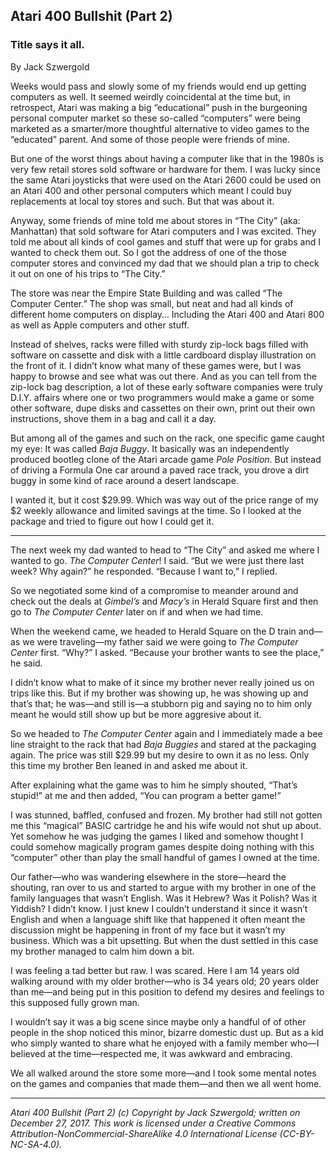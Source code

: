 ## Atari 400 Bullshit (Part 2)
### Title says it all.

By Jack Szwergold

Weeks would pass and slowly some of my friends would end up getting computers as well. It seemed weirdly coincidental at the time but, in retrospect, Atari was making a big “educational” push in the burgeoning personal computer market so these so-called “computers” were being marketed as a smarter/more thoughtful alternative to video games to the “educated” parent. And some of those people were friends of mine.

But one of the worst things about having a computer like that in the 1980s is very few retail stores sold software or hardware for them. I was lucky since the same Atari joysticks that were used on the Atari 2600 could be used on an Atari 400 and other personal computers which meant I could buy replacements at local toy stores and such. But that was about it.

Anyway, some friends of mine told me about stores in “The City” (aka: Manhattan) that sold software for Atari computers and I was excited. They told me about all kinds of cool games and stuff that were up for grabs and I wanted to check them out. So I got the address of one of the those computer stores and convinced my dad that we should plan a trip to check it out on one of his trips to “The City.”

The store was near the Empire State Building and was called “The Computer Center.” The shop was small, but neat and had all kinds of different home computers on display… Including the Atari 400 and Atari 800 as well as Apple computers and other stuff.

Instead of shelves, racks were filled with sturdy zip-lock bags filled with software on cassette and disk with a little cardboard display illustration on the front of it. I didn’t know what many of these games were, but I was happy to browse and see what was out there. And as you can tell from the zip-lock bag description, a lot of these early software companies were truly D.I.Y. affairs where one or two programmers would make a game or some other software, dupe disks and cassettes on their own, print out their own instructions, shove them in a bag and call it a day.

But among all of the games and such on the rack, one specific game caught my eye: It was called *Baja Buggy*. It basically was an independently produced bootleg clone of the Atari arcade game *Pole Position*. But instead of driving a Formula One car around a paved race track, you drove a dirt buggy in some kind of race around a desert landscape.

I wanted it, but it cost $29.99. Which was way out of the price range of my $2 weekly allowance and limited savings at the time. So I looked at the package and tried to figure out how I could get it.

***

The next week my dad wanted to head to “The City” and asked me where I wanted to go. *The Computer Center*! I said. “But we were just there last week? Why again?” he responded. “Because I want to,” I replied.

So we negotiated some kind of a compromise to meander around and check out the deals at *Gimbel’s* and *Macy’s* in Herald Square first and then go to *The Computer Center* later on if and when we had time.

When the weekend came, we headed to Herald Square on the D train and—as we were traveling—my father said we were going to *The Computer Center* first. “Why?” I asked. “Because your brother wants to see the place,” he said.

I didn’t know what to make of it since my brother never really joined us on trips like this. But if my brother was showing up, he was showing up and that’s that; he was—and still is—a stubborn pig and saying no to him only meant he would still show up but be more aggresive about it.

So we headed to *The Computer Center* again and I immediately made a bee line straight to the rack that had *Baja Buggies* and stared at the packaging again. The price was still $29.99 but my desire to own it as no less. Only this time my brother Ben leaned in and asked me about it.

After explaining what the game was to him he simply shouted, “That’s stupid!” at me and then added, “You can program a better game!”

I was stunned, baffled, confused and frozen. My brother had still not gotten me this “magical” BASIC cartridge he and his wife would not shut up about. Yet somehow he was judging the games I liked and somehow thought I could somehow magically program games despite doing nothing with this “computer” other than play the small handful of games I owned at the time.

Our father—who was wandering elsewhere in the store—heard the shouting, ran over to us and started to argue with my brother in one of the family languages that wasn’t English. Was it Hebrew? Was it Polish? Was it Yiddish? I didn’t know. I just knew I couldn’t understand it since it wasn’t English and when a language shift like that happened it often meant the discussion might be happening in front of my face but it wasn’t my business. Which was a bit upsetting. But when the dust settled in this case my brother managed to calm him down a bit.

I was feeling a tad better but raw. I was scared. Here I am 14 years old walking around with my older brother—who is 34 years old; 20 years older than me—and being put in this position to defend my desires and feelings to this supposed fully grown man.

I wouldn’t say it was a big scene since maybe only a handful of of other people in the shop noticed this minor, bizarre domestic dust up. But as a kid who simply wanted to share what he enjoyed with a family member who—I believed at the time—respected me, it was awkward and embracing.

We all walked around the store some more—and I took some mental notes on the games and companies that made them—and then we all went home.

***

*Atari 400 Bullshit (Part 2) (c) Copyright by Jack Szwergold; written on December 27, 2017. This work is licensed under a Creative Commons Attribution-NonCommercial-ShareAlike 4.0 International License (CC-BY-NC-SA-4.0).*
